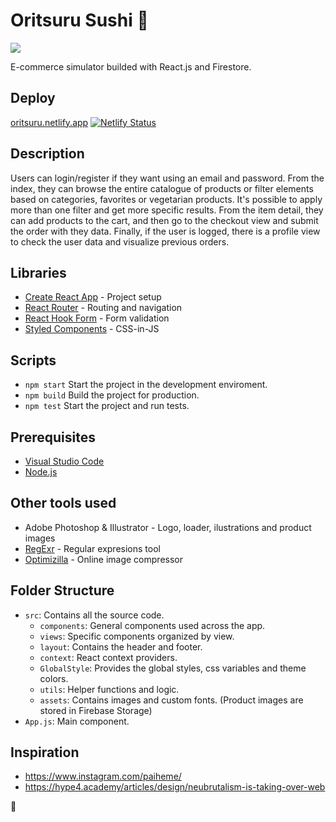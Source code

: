 # Oritsuru Sushi 🍣

[![](https://img.shields.io/badge/README-Español-red)](./README.es.md)

E-commerce simulator builded with React.js and Firestore.

## Deploy

[oritsuru.netlify.app](https://oritsuru.netlify.app)
[![Netlify Status](https://api.netlify.com/api/v1/badges/a253097a-2925-4d33-bb21-7eb6cf663ab0/deploy-status)](https://app.netlify.com/sites/oritsuru/deploys)

## Description

Users can login/register if they want using an email and password.
From the index, they can browse the entire catalogue of products or filter elements based on categories, favorites or vegetarian products. It's possible to apply more than one filter and get more specific results.
From the item detail, they can add products to the cart, and then go to the checkout view and submit the order with they data.
Finally, if the user is logged, there is a profile view to check the user data and visualize previous orders.

## Libraries

- [Create React App][cra] - Project setup
- [React Router][router] - Routing and navigation
- [React Hook Form][form] - Form validation
- [Styled Components][styled] - CSS-in-JS

## Scripts

- `npm start`
    Start the project in the development enviroment.
- `npm build`
    Build the project for production.
- `npm test`
    Start the project and run tests.

## Prerequisites

- [Visual Studio Code](https://code.visualstudio.com/)
- [Node.js](https://nodejs.org)

## Other tools used

- Adobe Photoshop & Illustrator - Logo, loader, ilustrations and product images
- [RegExr][regexr] - Regular expresions tool
- [Optimizilla][opti] - Online image compressor

## Folder Structure

- `src`: Contains all the source code.
    - `components`: General components used across the app.
    - `views`: Specific components organized by view.
    - `layout`: Contains the header and footer.
    - `context`: React context providers.
    - `GlobalStyle`: Provides the global styles, css variables and theme colors.
    - `utils`: Helper functions and logic. 
    - `assets`: Contains images and custom fonts. (Product images are stored in Firebase Storage)
- `App.js`: Main component.

## Inspiration

- https://www.instagram.com/paiheme/
- https://hype4.academy/articles/design/neubrutalism-is-taking-over-web

🐉

[es]: https://img.shields.io/badge/README-Español-red
[deploy]: https://oritsuru.netlify.app
[status]: https://api.netlify.com/api/v1/badges/a253097a-2925-4d33-bb21-7eb6cf663ab0/deploy-status
[netlify]: https://app.netlify.com/sites/oritsuru/deploys
[cra]: https://github.com/facebook/create-react-app
[router]: https://github.com/remix-run/react-router
[form]: https://github.com/react-hook-form/react-hook-form
[styled]: https://github.com/styled-components/styled-components
[regexr]: https://regexr.com
[opti]: https://imagecompressor.com
